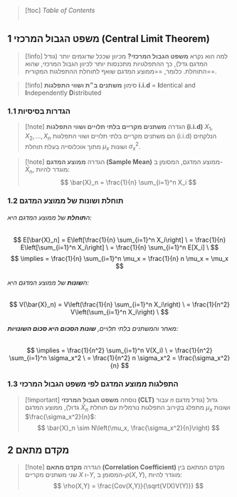 > [!toc] *Table of Contents*
> ```toc

## 1 משפט הגבול המרכזי (Central Limit Theorem)
> [!info] למה הוא נקרא **משפט הגבול המרכזי?**
מכיוון שככל שדוגמים יותר (גודל המדגם גדל), כך ההתפלגויות מתכנסות יותר לכיוון הגבול המרכזי, שהוא התוחלת.
כלומר, ==ממוצע המדגם שואף לתוחלת ההתפלגות המקורית==.

> [!info] סימון **משתנים ב״ת ושווי התפלגות**
**i.i.d** = **I**dentical and **I**ndependently **D**istributed
### 1.1 הגדרות בסיסיות

> [!note] הגדרה **משתנים מקריים בלתי תלויים ושווי התפלגות (i.i.d)**
> $X_1, X_2, \dots, X_n$ הם משתנים מקריים בלתי תלויים ושווי התפלגות (i.i.d) הנלקחים מתוך אוכלוסייה בעלת תוחלת $\mu_x$ ושונות $\sigma_x^2$.

> [!note] הגדרה **ממוצע המדגם (Sample Mean)**
> ממוצע המדגם, המסומן ב-$\bar{X}_n$, מוגדר להיות:
> $$ \bar{X}_n = \frac{1}{n} \sum_{i=1}^n X_i $$

### 1.2 תוחלת ושונות של ממוצע המדגם

###### ה**תוחלת** של ממוצע המדגם היא:
$$ E[\bar{X}_n] = E\left[\frac{1}{n} \sum_{i=1}^n X_i\right] \
= \frac{1}{n} E\left[\sum_{i=1}^n X_i\right] \
= \frac{1}{n} \sum_{i=1}^n E[X_i] \ $$
$$ \implies = \frac{1}{n} \sum_{i=1}^n \mu_x = \frac{1}{n} n \mu_x = \mu_x $$
###### ה**שונות** של ממוצע המדגם היא:
$$ V(\bar{X}_n) = V\left(\frac{1}{n} \sum_{i=1}^n X_i\right) \
= \frac{1}{n^2} V\left(\sum_{i=1}^n X_i\right) \ $$
###### מאחר והמשתנים בלתי תלויים, **שונות הסכום היא סכום השונויות**:
$$ \implies = \frac{1}{n^2} \sum_{i=1}^n V(X_i) \
= \frac{1}{n^2} \sum_{i=1}^n \sigma_x^2 \
= \frac{1}{n^2} n \sigma_x^2 = \frac{\sigma_x^2}{n} $$

### 1.3 התפלגות ממוצע המדגם לפי משפט הגבול המרכזי

> [!important] נוסחה **משפט הגבול המרכזי (CLT)**
> עבור $n$ גדול (גודל מדגם גדול), ממוצע המדגם $\bar{X}_n$ מתפלג בקירוב התפלגות נורמלית עם תוחלת $\mu_x$ ושונות $\frac{\sigma_x^2}{n}$:
> $$ \bar{X}_n \sim N\left(\mu_x, \frac{\sigma_x^2}{n}\right) $$

## 2 מקדם מתאם

> [!note] הגדרה **מקדם מתאם (Correlation Coefficient)**
> מקדם המתאם בין שני משתנים מקריים $X$ ו-$Y$, המסומן ב-$\rho(X,Y)$, מוגדר להיות:
> $$ \rho(X,Y) = \frac{Cov(X,Y)}{\sqrt{V(X)V(Y)}} $$


